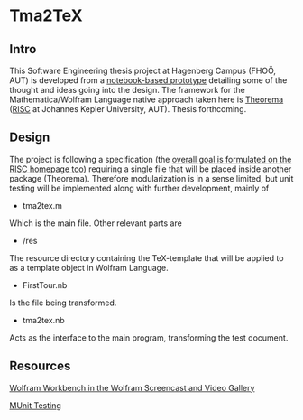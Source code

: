 # Tma2TeX

## Intro

This Software Engineering thesis project at Hagenberg Campus (FHOÖ, AUT) is developed from a [notebook-based prototype](https://github.com/heseltime/prototype-wolfram-lang-theorema-to-latex) detailing some of the thought and ideas going into the design. The framework for the Mathematica/Wolfram Language native approach taken here is [Theorema](https://risc.jku.at/sw/theorema/) ([RISC](https://risc.jku.at/) at Johannes Kepler University, AUT). Thesis forthcoming.

## Design

The project is following a specification (the [overall goal is formulated on the RISC homepage too](https://risc.jku.at/th/theorema-project-document-processing/)) requiring a single file that will be placed inside another package (Theorema). Therefore modularization is in a sense limited, but unit testing will be implemented along with further development, mainly of 

* tma2tex.m

Which is the main file. Other relevant parts are

* /res

The resource directory containing the TeX-template that will be applied to as a template object in Wolfram Language.

* FirstTour.nb

Is the file being transformed.

* tma2tex.nb

Acts as the interface to the main program, transforming the test document.

## Resources

[Wolfram Workbench in the Wolfram Screencast and Video Gallery](https://www.wolfram.com/broadcast/video.php?c=93&v=900)

[MUnit Testing](https://reference.wolfram.com/workbench/index.jsp?topic=/com.wolfram.eclipse.help/html/tasks/tester/tester.html)